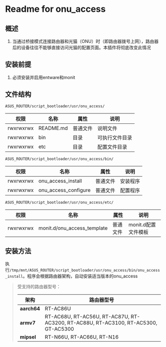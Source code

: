 # Readme for onu_access

## 概述

1. 当通过桥接模式连接路由器和光猫（ONU）时（即路由器拨号上网），路由器后的设备往往不能够直接访问光猫的配置页面。本插件将彻底改变此情况

## 安装前提

1. 必须安装并启用entware和monit

## 文件结构

`ASUS_ROUTER/script_bootloader/usr/onu_access/`

| 权限      | 名称      | 属性     | 说明           |
| --------- | --------- | -------- | -------------- |
| rwxrwxrwx | README.md | 普通文件 | 说明文件       |
| rwxrwxrwx | bin       | 目录     | 可执行文件目录 |
| rwxrwxrwx | etc       | 目录     | 配置文件目录   |

`ASUS_ROUTER/script_bootloader/usr/onu_access/bin/`

| 权限      | 名称                 | 属性     | 说明     |
| --------- | -------------------- | -------- | -------- |
| rwxrwxrwx | onu_access_install   | 普通文件 | 安装程序 |
| rwxrwxrwx | onu_access_configure | 普通文件 | 配置程序 |

`ASUS_ROUTER/script_bootloader/usr/onu_access/etc/`

| 权限      | 名称                        | 属性     | 说明                |
| --------- | --------------------------- | -------- | ------------------- |
| rwxrwxrwx | monit.d/onu_access_template | 普通文件 | monit.d配置文件模板 |

## 安装方法

执行`/tmp/mnt/ASUS_ROUTER/script_bootloader/usr/onu_access/bin/onu_access_install`。程序会根据路由器架构，自动安装适当版本的onu_access

   > 受支持的路由器型号：
   >
   > | 架构        | 路由器型号                                                                         |
   > | ----------- | ---------------------------------------------------------------------------------- |
   > | **aarch64** | RT-AC86U                                                                           |
   > | **armv7**   | RT-AC68U, RT-AC56U, RT-AC87U, RT-AC3200, RT-AC88U, RT-AC3100, RT-AC5300, GT-AC5300 |
   > | **mipsel**  | RT-N66U, RT-AC66U, RT-N16                                                          |